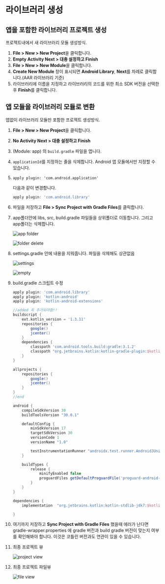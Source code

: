 # 라이브러리 생성
## 앱을 포함한 라이브러리 프로젝트 생성

프로젝트내에서 새 라이브러리 모듈 생성방식.

1. **File > New > New Project**을 클릭합니다.
2. **Empty Activity Next > 대충 설정하고 Finish**
3. **File > New > New Module**을 클릭합니다.
4. **Create New Module** 창이 표시되면 **Android Library**, **Next**를 차례로 클릭합니다.(AAR 라이브러리 기준)
5. 라이브러리에 이름을 지정하고 라이브러리의 코드를 위한 최소 SDK 버전을 선택한 후 **Finish**를 클릭합니다.

## 앱 모듈을 라이브러리 모듈로 변환

앱없이 라이브러리 모듈만 포함한 프로젝트 생성방식.

1. **File > New > New Project**을 클릭합니다.

2. **No Activity Next > 대충 설정하고 Finish**

3. (Module: app) 의 `build.gradle` 파일을 엽니다.

4. `applicationId`를 지정하는 줄을 삭제합니다. Android 앱 모듈에서만 지정할 수 있습니다.

5. ```
   apply plugin: 'com.android.application'
   ```

   다음과 같이 변경합니다.

   ```groovy
   apply plugin: 'com.android.library'
   ```

6. 파일을 저장하고 **File > Sync Project with Gradle Files**를 클릭합니다.

7. app폴더안에 libs, src, build.gradle 파일들을 상위폴더로 이동합니다. 그리고 app폴더는 삭제합니다.

   ![app folder](https://user-images.githubusercontent.com/20632507/103523136-c7563300-4ebe-11eb-9ec6-283d02558427.png)

   ![folder delete](https://user-images.githubusercontent.com/20632507/103523294-fcfb1c00-4ebe-11eb-9ede-894bfd55cb9f.png)

8. settings.gradle 안에 내용을 지워줍니다. 파일을 삭제해도 상관없음

   ![settings](https://user-images.githubusercontent.com/20632507/103523316-04bac080-4ebf-11eb-9e48-eabedb1aa62d.png)

   ![empty](https://user-images.githubusercontent.com/20632507/103523341-0c7a6500-4ebf-11eb-9868-4402e79bada2.png)

9. build.gradle 스크립트 수정

   ```groovy
   apply plugin: 'com.android.library'
   apply plugin: 'kotlin-android'
   apply plugin: 'kotlin-android-extensions'
   
   //added 꼭 추가되야함!!
   buildscript {
       ext.kotlin_version = '1.3.11'
       repositories {
           google()
           jcenter()
       }
       dependencies {
           classpath 'com.android.tools.build:gradle:3.1.2'
           classpath "org.jetbrains.kotlin:kotlin-gradle-plugin:$kotlin_version"
       }
   }
   
   allprojects {
       repositories {
           google()
           jcenter()
       }
   }
   //end
   
   android {
       compileSdkVersion 30
       buildToolsVersion "30.0.1"
   
       defaultConfig {
           minSdkVersion 17
           targetSdkVersion 30
           versionCode 1
           versionName "1.0"
   
           testInstrumentationRunner "androidx.test.runner.AndroidJUnitRunner"
       }
   
       buildTypes {
           release {
               minifyEnabled false
               proguardFiles getDefaultProguardFile('proguard-android-optimize.txt'), 'proguard-rules.pro'
           }
       }
   }
   
   dependencies {
       implementation  "org.jetbrains.kotlin:kotlin-stdlib-jdk7:$kotlin_version"
   
   }
   ```

10. 여기까지 저장하고 **Sync Project with Gradle Files** 했을때 에러가 난다면 gradle-wrapper.properties 에 gradle 버전과 build gradle 버전이 맞는지 여부를 확인해봐야 합니다. 이것은 코틀린 버전과도 연관이 있을 수 있습니다.

11. 최종 프로젝트 뷰

    ![project view](https://user-images.githubusercontent.com/20632507/103524364-cc1be680-4ec0-11eb-8b6d-96fa6485dcb9.png)

12. 최종 프로젝트 파일뷰

    ![file view](https://user-images.githubusercontent.com/20632507/103524374-d1793100-4ec0-11eb-9d13-239d19357679.png)

